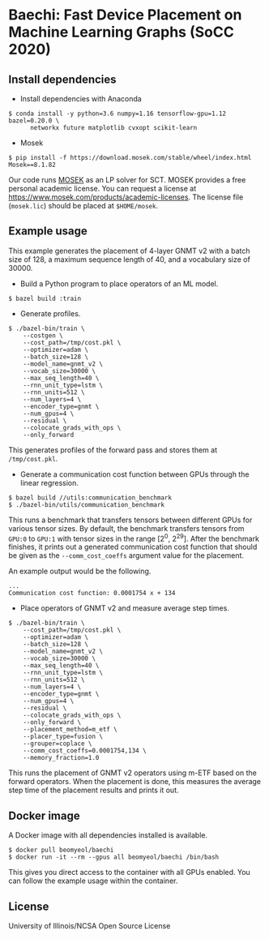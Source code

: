 # Baechi: Fast Device Placement on Machine Learning Graphs (SoCC 2020)

## Install dependencies
* Install dependencies with Anaconda
```
$ conda install -y python=3.6 numpy=1.16 tensorflow-gpu=1.12 bazel=0.20.0 \
      networkx future matplotlib cvxopt scikit-learn
```
* Mosek
```
$ pip install -f https://download.mosek.com/stable/wheel/index.html Mosek==8.1.82
```

Our code runs [MOSEK](https://www.mosek.com/) as an LP solver for SCT.
MOSEK provides a free personal academic license.
You can request a license at https://www.mosek.com/products/academic-licenses.
The license file (`mosek.lic`) should be placed at `$HOME/mosek`.

## Example usage
This example generates the placement of 4-layer GNMT v2 with a batch size of 128, a maximum sequence length of 40, and a vocabulary size of 30000.

* Build a Python program to place operators of an ML model.
```
$ bazel build :train
```

* Generate profiles.

```
$ ./bazel-bin/train \
    --costgen \
    --cost_path=/tmp/cost.pkl \
    --optimizer=adam \
    --batch_size=128 \
    --model_name=gnmt_v2 \
    --vocab_size=30000 \
    --max_seq_length=40 \
    --rnn_unit_type=lstm \
    --rnn_units=512 \
    --num_layers=4 \
    --encoder_type=gnmt \
    --num_gpus=4 \
    --residual \
    --colocate_grads_with_ops \
    --only_forward
```
This generates profiles of the forward pass and stores them at `/tmp/cost.pkl`.

* Generate a communication cost function between GPUs through the linear regression.

```
$ bazel build //utils:communication_benchmark
$ ./bazel-bin/utils/communication_benchmark
```

This runs a benchmark that transfers tensors between different GPUs for various tensor sizes.
By default, the benchmark transfers tensors from `GPU:0` to `GPU:1` with tensor sizes in the range [2<sup>0</sup>, 2<sup>29</sup>].
After the benchmark finishes, it prints out a generated communication cost function that
should be given as the `--comm_cost_coeffs` argument value for the placement.

An example output would be the following.
```
...
Communication cost function: 0.0001754 x + 134
```

* Place operators of GNMT v2 and measure average step times.

```
$ ./bazel-bin/train \
    --cost_path=/tmp/cost.pkl \
    --optimizer=adam \
    --batch_size=128 \
    --model_name=gnmt_v2 \
    --vocab_size=30000 \
    --max_seq_length=40 \
    --rnn_unit_type=lstm \
    --rnn_units=512 \
    --num_layers=4 \
    --encoder_type=gnmt \
    --num_gpus=4 \
    --residual \
    --colocate_grads_with_ops \
    --only_forward \
    --placement_method=m_etf \
    --placer_type=fusion \
    --grouper=coplace \
    --comm_cost_coeffs=0.0001754,134 \
    --memory_fraction=1.0
```

This runs the placement of GNMT v2 operators using m-ETF based on the forward operators.
When the placement is done, this measures the average step time of the placement results and prints it out.

## Docker image

A Docker image with all dependencies installed is available.

```
$ docker pull beomyeol/baechi
$ docker run -it --rm --gpus all beomyeol/baechi /bin/bash
```

This gives you direct access to the container with all GPUs enabled.
You can follow the example usage within the container.

## License
University of Illinois/NCSA Open Source License

